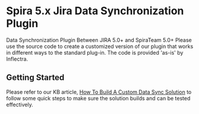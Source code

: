 # Spira 5.x Jira Data Synchronization  Plugin
Data Synchronization Plugin Between JIRA 5.0+ and SpiraTeam 5.0+
Please use the source code to create a customized version of our plugin that works in different ways to the standard plug-in.
The code is provided 'as-is' by Inflectra.

## Getting Started
Please refer to our KB article, [How To Build A Custom Data Sync Solution](https://www.inflectra.com/Support/KnowledgeBase/KB403.aspx) to follow some quick steps to make sure the solution builds and can be tested effectively.
